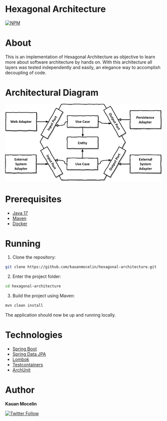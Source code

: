 # Hexagonal Architecture

[![NPM](https://img.shields.io/npm/l/react)](https://github.com/kauanmocelin/hexagonal-architecture/blob/main/LICENSE)

# About

This is an implementation of Hexagonal Architecture as objective to learn more about software architecture by hands on.
With this architecture all layers was tested independently and easily, an elegance way to accomplish decoupling of code.

# Architectural Diagram

![Hexagonal Architecture Diagram](hexagonal-architecture.png)

# Prerequisites

- [Java 17](https://openjdk.org/projects/jdk/17/)
- [Maven](https://maven.apache.org/download.cgi)
- [Docker](https://docs.docker.com/get-started/get-docker/)

# Running

1. Clone the repository:
```bash
git clone https://github.com/kauanmocelin/hexagonal-architecture.git
```

2. Enter the project folder: 
```bash
cd hexagonal-architecture
```

3. Build the project using Maven:
```bash
mvn clean install
```

The application should now be up and running locally.

# Technologies

- [Spring Boot](https://spring.io/projects/spring-boot)
- [Spring Data JPA](https://spring.io/projects/spring-data-jpa)
- [Lombok](https://projectlombok.org/)
- [Testcontainers](https://testcontainers.com/)
- [ArchUnit](https://www.archunit.org/)

# Author

**Kauan Mocelin**

[![Twitter Follow](https://img.shields.io/twitter/follow/kauanmocelin?style=social)](https://twitter.com/kauanmocelin)
